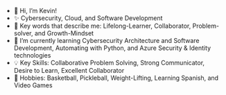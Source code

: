 - 👋 Hi, I’m Kevin!
- ✨ Cybersecurity, Cloud, and Software Development
- 🌱 Key words that describe me: Lifelong-Learner, Collaborator, Problem-solver, and Growth-Mindset
- 👀 I’m currently learning Cybersecurity Architecture and Software Development, Automating with Python, and Azure Security & Identity technologies
- 💡  Key Skills: Collaborative Problem Solving, Strong Communicator, Desire to Learn, Excellent Collaborator 
- 🏀 Hobbies: Basketball, Pickleball, Weight-Lifting, Learning Spanish, and Video Games


<!---
earkevin11/earkevin11 is a ✨ special ✨ repository because its `README.md` (this file) appears on your GitHub profile.
You can click the Preview link to take a look at your changes.
--->
